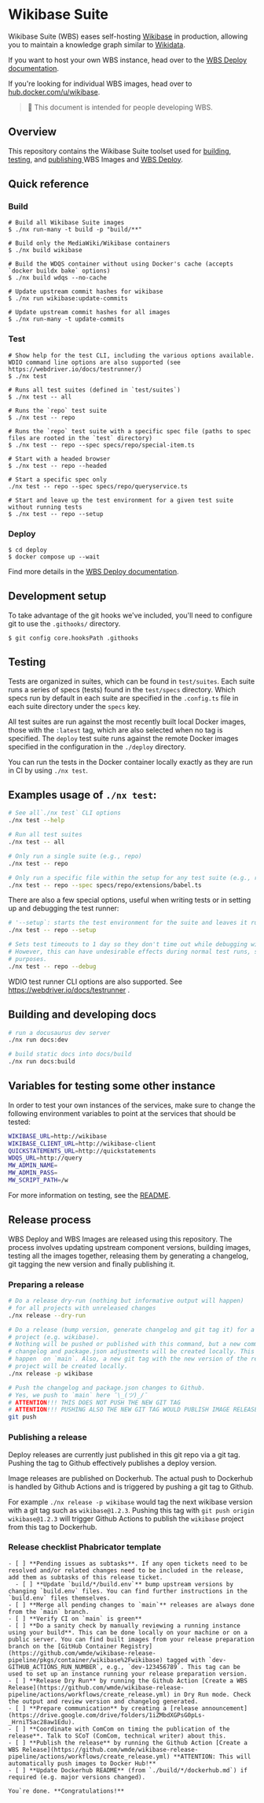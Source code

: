 # Wikibase Suite

Wikibase Suite (WBS) eases self-hosting [Wikibase](https://wikiba.se) in production, allowing you to maintain a knowledge graph similar to [Wikidata](https://www.wikidata.org/wiki/Wikidata:Main_Page).

If you want to host your own WBS instance, head over to the [WBS Deploy documentation](./deploy/README.md).

If you're looking for individual WBS images, head over to [hub.docker.com/u/wikibase](https://hub.docker.com/u/wikibase).

> 🔧 This document is intended for people developing WBS.

## Overview

This repository contains the Wikibase Suite toolset used for [building](./build), [testing](./test), and [publishing ](.github/workflows) WBS Images and [WBS Deploy](./deploy).

## Quick reference

### Build

```
# Build all Wikibase Suite images
$ ./nx run-many -t build -p "build/**"

# Build only the MediaWiki/Wikibase containers
$ ./nx build wikibase

# Build the WDQS container without using Docker's cache (accepts `docker buildx bake` options)
$ ./nx build wdqs --no-cache

# Update upstream commit hashes for wikibase
$ ./nx run wikibase:update-commits

# Update upstream commit hashes for all images
$ ./nx run-many -t update-commits
```

### Test

```
# Show help for the test CLI, including the various options available. WDIO command line options are also supported (see https://webdriver.io/docs/testrunner/)
$ ./nx test

# Runs all test suites (defined in `test/suites`)
$ ./nx test -- all

# Runs the `repo` test suite
$ ./nx test -- repo

# Runs the `repo` test suite with a specific spec file (paths to spec files are rooted in the `test` directory)
$ ./nx test -- repo --spec specs/repo/special-item.ts

# Start with a headed browser
$ ./nx test -- repo --headed

# Start a specific spec only
./nx test -- repo --spec specs/repo/queryservice.ts

# Start and leave up the test environment for a given test suite without running tests
$ ./nx test -- repo --setup
```

### Deploy

```
$ cd deploy
$ docker compose up --wait
```

Find more details in the [WBS Deploy documentation](./deploy/README.md).

## Development setup

To take advantage of the git hooks we've included, you'll need to configure git to use the `.githooks/` directory.

```
$ git config core.hooksPath .githooks
```

## Testing

Tests are organized in suites, which can be found in `test/suites`. Each suite runs a series of specs (tests) found in the `test/specs` directory. Which specs run by default in each suite are specified in the `.config.ts` file in each suite directory under the `specs` key.

All test suites are run against the most recently built local Docker images, those with the `:latest` tag, which are also selected when no tag is specified. The `deploy` test suite runs against the remote Docker images specified in the configuration in the `./deploy` directory.

You can run the tests in the Docker container locally exactly as they are run in CI by using `./nx test`.

## Examples usage of `./nx test`:

```bash
# See all`./nx test` CLI options
./nx test --help

# Run all test suites
./nx test -- all

# Only run a single suite (e.g., repo)
./nx test -- repo

# Only run a specific file within the setup for any test suite (e.g., repo and the Babel extension)
./nx test -- repo --spec specs/repo/extensions/babel.ts
```

There are also a few special options, useful when writing tests or in setting up and debugging the test runner:

```bash
# '--setup`: starts the test environment for the suite and leaves it running, but does not run any specs
./nx test -- repo --setup

# Sets test timeouts to 1 day so they don't time out while debugging with `await browser.debug()` calls
# However, this can have undesirable effects during normal test runs, so only use for actual debugging
# purposes.
./nx test -- repo --debug
```

WDIO test runner CLI options are also supported. See https://webdriver.io/docs/testrunner .


## Building and developing docs

```sh
# run a docusaurus dev server
./nx run docs:dev

# build static docs into docs/build
./nx run docs:build
```

## Variables for testing some other instance

In order to test your own instances of the services, make sure to change the following environment variables to point at the services that should be tested:

```bash
WIKIBASE_URL=http://wikibase
WIKIBASE_CLIENT_URL=http://wikibase-client
QUICKSTATEMENTS_URL=http://quickstatements
WDQS_URL=http://query
MW_ADMIN_NAME=
MW_ADMIN_PASS=
MW_SCRIPT_PATH=/w
```

For more information on testing, see the [README](./test/README.md).

## Release process

WBS Deploy and WBS Images are released using this repository. The process involves updating upstream component versions, building images, testing all the images together, releasing them by generating a changelog, git tagging the new version and finally publishing it.

### Preparing a release

```bash
# Do a release dry-run (nothing but informative output will happen)
# for all projects with unreleased changes
./nx release --dry-run

# Do a release (bump version, generate changelog and git tag it) for a single
# project (e.g. wikibase).
# Nothing will be pushed or published with this command, but a new commit with
# changelog and package.json adjustments will be created locally. This should
# happen  on `main`. Also, a new git tag with the new version of the released
# project will be created locally.
./nx release -p wikibase

# Push the changelog and package.json changes to Github.
# Yes, we push to `main` here ¯\_(ツ)_/¯
# ATTENTION!!! THIS DOES NOT PUSH THE NEW GIT TAG
# ATTENTION!!! PUSHING ALSO THE NEW GIT TAG WOULD PUBLISH IMAGE RELEASES TO DOCKERHUB
git push
```

### Publishing a release

Deploy releases are currently just published in this git repo via a git tag. Pushing the tag to Github effectively publishes a deploy version.

Image releases are published on Dockerhub. The actual push to Dockerhub is handled by Github Actions and is triggered by pushing a git tag to Github.

For example `./nx release -p wikibase` would tag the next wikibase version with a git tag such as `wikibase@1.2.3`. Pushing this tag with `git push origin wikibase@1.2.3` will trigger Github Actions to publish the `wikibase` project from this tag to Dockerhub.

### Release checklist Phabricator template

```
- [ ] **Pending issues as subtasks**. If any open tickets need to be resolved and/or related changes need to be included in the release, add them as subtasks of this release ticket.
  - [ ] **Update `build/*/build.env`** bump upstream versions by changing `build.env` files. You can find further instructions in the `build.env` files themselves.
- [ ] **Merge all pending changes to `main`** releases are always done from the `main` branch.
- [ ] **Verify CI on `main` is green**
- [ ] **Do a sanity check by manually reviewing a running instance using your build**. This can be done locally on your machine or on a public server. You can find built images from your release preparation branch on the [GitHub Container Registry](https://github.com/wmde/wikibase-release-pipeline/pkgs/container/wikibase%2Fwikibase) tagged with `dev-GITHUB_ACTIONS_RUN_NUMBER`, e.g., `dev-123456789`. This tag can be used to set up an instance running your release preparation version.
- [ ] **Release Dry Run** by running the Github Action [Create a WBS Release](https://github.com/wmde/wikibase-release-pipeline/actions/workflows/create_release.yml) in Dry Run mode. Check the output and review version and changelog generated.
- [ ] **Prepare communication** by creating a [release announcement](https://drive.google.com/drive/folders/1iZMbdXGPsG0pLs-_HrniT5ac28aw1Edu).
- [ ] **Coordinate with ComCom on timing the publication of the release**. Talk to SCoT (ComCom, technical writer) about this.
- [ ] **Publish the release** by running the Github Action [Create a WBS Release](https://github.com/wmde/wikibase-release-pipeline/actions/workflows/create_release.yml) **ATTENTION: This will automatically push images to Docker Hub!**
- [ ] **Update Dockerhub README** (from `./build/*/dockerhub.md`) if required (e.g. major versions changed).

You`re done. **Congratulations!**
```
